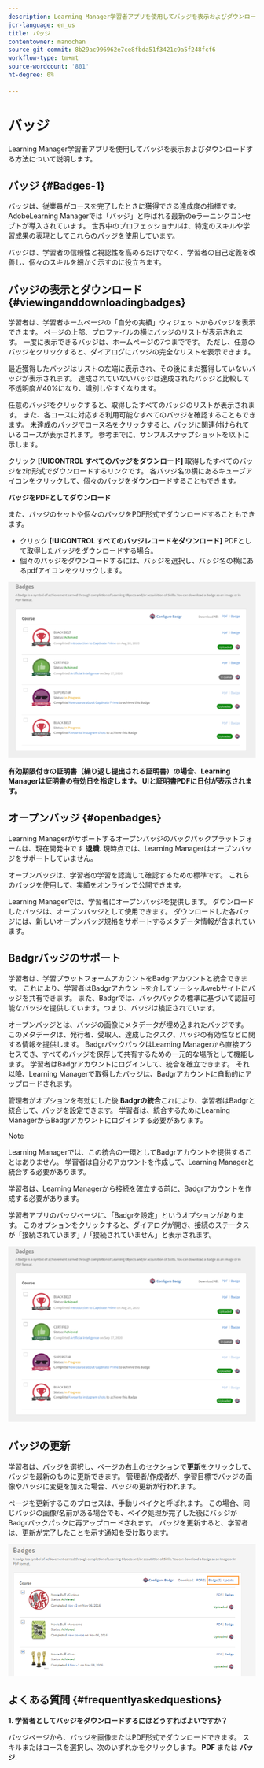 ```yaml
---
description: Learning Manager学習者アプリを使用してバッジを表示およびダウンロードする方法について説明します。
jcr-language: en_us
title: バッジ
contentowner: manochan
source-git-commit: 8b29ac996962e7ce8fbda51f3421c9a5f248fcf6
workflow-type: tm+mt
source-wordcount: '801'
ht-degree: 0%

---
```




# バッジ

Learning Manager学習者アプリを使用してバッジを表示およびダウンロードする方法について説明します。

## バッジ {#Badges-1}

バッジは、従業員がコースを完了したときに獲得できる達成度の指標です。 AdobeLearning Managerでは「バッジ」と呼ばれる最新のeラーニングコンセプトが導入されています。 世界中のプロフェッショナルは、特定のスキルや学習成果の表現としてこれらのバッジを使用しています。

バッジは、学習者の信頼性と視認性を高めるだけでなく、学習者の自己定義を改善し、個々のスキルを細かく示すのに役立ちます。

## バッジの表示とダウンロード {#viewinganddownloadingbadges}

学習者は、学習者ホームページの「自分の実績」ウィジェットからバッジを表示できます。 ページの上部、プロファイルの横にバッジのリストが表示されます。 一度に表示できるバッジは、ホームページの7つまでです。 ただし、任意のバッジをクリックすると、ダイアログにバッジの完全なリストを表示できます。

最近獲得したバッジはリストの左端に表示され、その後にまだ獲得していないバッジが表示されます。 達成されていないバッジは達成されたバッジと比較して不透明度が40%になり、識別しやすくなります。

任意のバッジをクリックすると、取得したすべてのバッジのリストが表示されます。 また、各コースに対応する利用可能なすべてのバッジを確認することもできます。 未達成のバッジでコース名をクリックすると、バッジに関連付けられているコースが表示されます。 参考までに、サンプルスナップショットを以下に示します。

クリック **[!UICONTROL すべてのバッジをダウンロード]** 取得したすべてのバッジをzip形式でダウンロードするリンクです。 各バッジ名の横にあるキューブアイコンをクリックして、個々のバッジをダウンロードすることもできます。

**バッジをPDFとしてダウンロード**

また、バッジのセットや個々のバッジをPDF形式でダウンロードすることもできます。

* クリック **[!UICONTROL すべてのバッジレコードをダウンロード]** PDFとして取得したバッジをダウンロードする場合。
* 個々のバッジをダウンロードするには、バッジを選択し、バッジ名の横にあるpdfアイコンをクリックします。

![](assets/badges.png)

**有効期限付きの証明書（繰り返し提出される証明書）の場合、Learning Managerは証明書の有効日を指定します。 UIと証明書PDFに日付が表示されます。**

## オープンバッジ {#openbadges}

Learning Managerがサポートするオープンバッジのバックパックプラットフォームは、現在開発中です **退職**. 現時点では、Learning Managerはオープンバッジをサポートしていません。

オープンバッジは、学習者の学習を認識して確認するための標準です。 これらのバッジを使用して、実績をオンラインで公開できます。

Learning Managerでは、学習者にオープンバッジを提供します。 ダウンロードしたバッジは、オープンバッジとして使用できます。 ダウンロードした各バッジには、新しいオープンバッジ規格をサポートするメタデータ情報が含まれています。

## Badgrバッジのサポート

学習者は、学習プラットフォームアカウントをBadgrアカウントと統合できます。 これにより、学習者はBadgrアカウントを介してソーシャルwebサイトにバッジを共有できます。 また、Badgrでは、バックパックの標準に基づいて認証可能なバッジを提供しています。つまり、バッジは検証されています。

オープンバッジとは、バッジの画像にメタデータが埋め込まれたバッジです。 このメタデータは、発行者、受取人、達成したタスク、バッジの有効性などに関する情報を提供します。 BadgrバックパックはLearning Managerから直接アクセスでき、すべてのバッジを保存して共有するための一元的な場所として機能します。 学習者はBadgrアカウントにログインして、統合を確立できます。 それ以降、Learning Managerで取得したバッジは、Badgrアカウントに自動的にアップロードされます。

管理者がオプションを有効にした後 **Badgrの統合**&#x200B;これにより、学習者はBadgrと統合して、バッジを設定できます。 学習者は、統合するためにLearning ManagerからBadgrアカウントにログインする必要があります。

>[!NOTE]
>
>Learning Managerでは、この統合の一環としてBadgrアカウントを提供することはありません。 学習者は自分のアカウントを作成して、Learning Managerと統合する必要があります。

学習者は、Learning Managerから接続を確立する前に、Badgrアカウントを作成する必要があります。

学習者アプリのバッジページに、「Badgrを設定」というオプションがあります。 このオプションをクリックすると、ダイアログが開き、接続のステータスが「接続されています」/「接続されていません」と表示されます。

![](assets/badges.png)

## バッジの更新

学習者は、バッジを選択し、ページの右上のセクションで**更新**をクリックして、バッジを最新のものに更新できます。 管理者/作成者が、学習目標でバッジの画像やバッジに変更を加えた場合、バッジの更新が行われます。

ページを更新するこのプロセスは、手動リベイクと呼ばれます。 この場合、同じバッジの画像/名前がある場合でも、ベイク処理が完了した後にバッジがBadgrバックパックに再アップロードされます。 バッジを更新すると、学習者は、更新が完了したことを示す通知を受け取ります。

![](assets/badge-update.png)

## よくある質問 {#frequentlyaskedquestions}

**1. 学習者としてバッジをダウンロードするにはどうすればよいですか？**

バッジページから、バッジを画像またはPDF形式でダウンロードできます。 スキルまたはコースを選択し、次のいずれかをクリックします。 **PDF** または **バッジ**.
